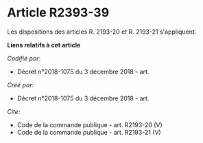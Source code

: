 # Article R2393-39

Les dispositions des articles R. 2193-20 et R. 2193-21 s'appliquent.

**Liens relatifs à cet article**

_Codifié par_:

  - Décret n°2018-1075 du 3 décembre 2018 - art.

_Créé par_:

  - Décret n°2018-1075 du 3 décembre 2018 - art.

_Cite_:

  - Code de la commande publique - art. R2193-20 (V)
  - Code de la commande publique - art. R2193-21 (V)
